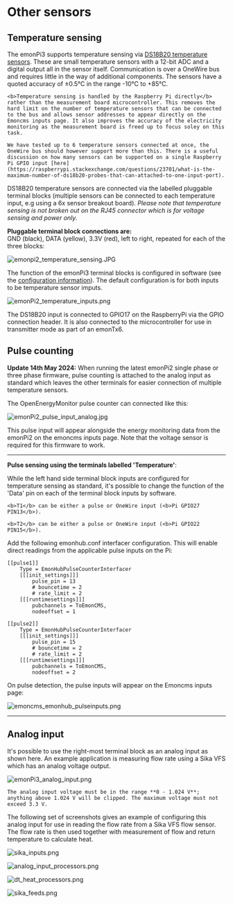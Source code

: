 # Other sensors

## Temperature sensing

The emonPi3 supports temperature sensing via [DS18B20 temperature sensors](../electricity-monitoring/temperature/DS18B20-temperature-sensing.md). These are small temperature sensors with a 12-bit ADC and a digital output all in the sensor itself. Communication is over a OneWire bus and requires little in the way of additional components. The sensors have a quoted accuracy of ±0.5°C in the range -10°C to +85°C.

```{tip}
<b>Temperature sensing is handled by the Raspberry Pi directly</b> rather than the measurement board microcontroller. This removes the hard limit on the number of temperature sensors that can be connected to the bus and allows sensor addresses to appear directly on the Emoncms inputs page. It also improves the accuracy of the electricity monitoring as the measurement board is freed up to focus soley on this task.

We have tested up to 6 temperature sensors connected at once, the OneWire bus should however support more than this. There is a useful discussion on how many sensors can be supported on a single Raspberry Pi GPIO input [here](https://raspberrypi.stackexchange.com/questions/23701/what-is-the-maximum-number-of-ds18b20-probes-that-can-attached-to-one-input-port).
```

DS18B20 temperature sensors are connected via the labelled pluggable terminal blocks (multiple sensors can be connected to each temperature input, e.g using a 6x sensor breakout board). *Please note that temperature sensing is not broken out on the RJ45 connector which is for voltage sensing and power only.*

**Pluggable terminal block connections are:**<br>
GND (black), DATA (yellow), 3.3V (red), left to right, repeated for each of the three blocks:

![emonpi2_temperature_sensing.JPG](img/emonpi2_temperature_sensing.JPG)

The function of the emonPi3 terminal blocks is configured in software (see the [configuration information](./configuration.md)). The default configuration is for both inputs to be temperature sensor imputs.

![emonPi2_temperature_inputs.png](img/emonPi2_temperature_inputs.png)

The DS18B20 input is connected to GPIO17 on the RaspberryPi via the GPIO connection header. It is also connected to the microcontroller for use in transmitter mode as part of an emonTx6.

## Pulse counting

**Update 14th May 2024:** When running the latest emonPi2 single phase or three phase firmware, pulse counting is attached to the analog input as standard which leaves the other terminals for easier connection of multiple temperature sensors.

The OpenEnergyMonitor pulse counter can connected like this:

![emonPi2_pulse_input_analog.jpg](img/emonPi2_pulse_input_analog.jpg)

This pulse input will appear alongside the energy monitoring data from the emonPi2 on the emoncms inputs page. Note that the voltage sensor is required for this firmware to work.

---

**Pulse sensing using the terminals labelled 'Temperature'**:

While the left hand side terminal block inputs are configured for temperature sensing as standard, it's possible to change the function of the 'Data' pin on each of the terminal block inputs by software.

```{note}
<b>T1</b> can be either a pulse or OneWire input (<b>Pi GPIO27 PIN13</b>).

<b>T2</b> can be either a pulse or OneWire input (<b>Pi GPIO22 PIN15</b>).
```

Add the following emonhub.conf interfacer configuration. This will enable direct readings from the applicable pulse inputs on the Pi:

```
[[pulse1]]
    Type = EmonHubPulseCounterInterfacer
    [[[init_settings]]]
        pulse_pin = 13
        # bouncetime = 2
        # rate_limit = 2
    [[[runtimesettings]]]
        pubchannels = ToEmonCMS,
        nodeoffset = 1

[[pulse2]]
    Type = EmonHubPulseCounterInterfacer
    [[[init_settings]]]
        pulse_pin = 15
        # bouncetime = 2
        # rate_limit = 2
    [[[runtimesettings]]]
        pubchannels = ToEmonCMS,
        nodeoffset = 2
```

On pulse detection, the pulse inputs will appear on the Emoncms inputs page:

![emoncms_emonhub_pulseinputs.png](img/emoncms_emonhub_pulseinputs.png)

---

## Analog input

It's possible to use the right-most terminal block as an analog input as shown here. An example application is measuring flow rate using a Sika VFS which has an analog voltage output.

![emonPi3_analog_input.png](img/emonPi3_analog_input.png)

```{warning}
The analog input voltage must be in the range **0 - 1.024 V**; anything above 1.024 V will be clipped. The maximum voltage must not exceed 3.3 V.
```

The following set of screenshots gives an example of configuring this analog input for use in reading the flow rate from a Sika VFS flow sensor. The flow rate is then used together with measurement of flow and return temperature to calculate heat.

![sika_inputs.png](img/sika_inputs.png)

![analog_input_processors.png](img/analog_input_processors.png)

![dt_heat_processors.png](img/dt_heat_processors.png)

![sika_feeds.png](img/sika_feeds.png)
